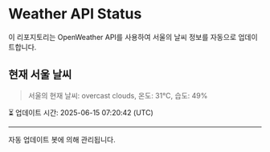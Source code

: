 
# Weather API Status

이 리포지토리는 OpenWeather API를 사용하여 서울의 날씨 정보를 자동으로 업데이트합니다.

## 현재 서울 날씨
> 서울의 현재 날씨: overcast clouds, 온도: 31°C, 습도: 49%

⏳ 업데이트 시간: 2025-06-15 07:20:42 (UTC)

---
자동 업데이트 봇에 의해 관리됩니다.
